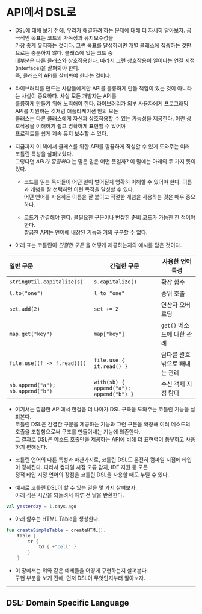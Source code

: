 # API에서 DSL로

- DSL에 대해 보기 전에, 우리가 해결하려 하는 문제에 대해 더 자세히 알아보자. 궁극적인 목표는 코드의 가독성과 유지보수성을  
  가장 좋게 유지하는 것이다. 그런 목표를 달성하려면 개별 클래스에 집중하는 것만으로는 충분하지 않다. 클래스에 있는 코드 중  
  대부분은 다른 클래스와 상호작용한다. 따라서 그런 상호작용이 일어나는 연결 지점(interface)을 살펴봐야 한다.  
  즉, 클래스의 API를 살펴봐야 한다는 것이다.

- 라이브러리를 만드는 사람들에게만 API를 훌륭하게 만들 책임이 있는 것이 아니라는 사실이 중요하다. 사실 모든 개발자는 API를  
  훌륭하게 만들기 위해 노력해야 한다. 라이브러리가 외부 사용자에게 프로그래밍 API를 지원하는 것처럼 애플리케이션 안의 모든  
  클래스는 다른 클래스에게 자신과 상호작용할 수 있는 가능성을 제공한다. 이런 상호작용을 이해하기 쉽고 명확하게 표현할 수 있어야  
  프로젝트를 쉽게 계속 유지 보수할 수 있다.

- 지금까지 이 책에서 클래스를 위한 API를 깔끔하게 작성할 수 있게 도와주는 여러 코틀린 특성을 살펴보았다.  
  그렇다면 _API가 깔끔하다_ 는 말은 말은 어떤 뜻일까? 이 말에는 아래의 두 가지 뜻이 있다.

  - 코드를 읽는 독자들이 어떤 일이 벌어질지 명확히 이해할 수 있어야 한다. 이름과 개념을 잘 선택하면 이런 목적을 달성할 수 있다.  
    어떤 언어를 사용하든 이름을 잘 붙이고 적절한 개념을 사용하는 것은 매우 중요하다.

  - 코드가 간결해야 한다. 불필요한 구문이나 번잡한 준비 코드가 가능한 한 적어야 한다.  
    깔끔한 API는 언어에 내장된 기능과 거의 구분할 수 없다.

- 아래 표는 코틀린이 _간결한 구문_ 을 어떻게 제공하는지의 예시를 담은 것이다.

| 일반 구문                        | 간결한 구문                             | 사용한 언어 특성               |
| :------------------------------- | --------------------------------------- | ------------------------------ |
| `StringUtil.capitalize(s)`       | `s.capitalize()`                        | 확장 함수                      |
| `l.to("one")`                    | `l to "one"`                            | 중위 호출                      |
| `set.add(2)`                     | `set += 2`                              | 연산자 오버로딩                |
| `map.get("key")`                 | `map["key"]`                            | `get()` 메소드에 대한 관례     |
| `file.use((f -> f.read()))`      | `file.use { it.read() }`                | 람다를 괄호 밖으로 빼내는 관례 |
| `sb.append("a"); sb.append("b")` | `with(sb) { append("a"); append("b") }` | 수신 객체 지정 람다            |

- 여기서는 깔끔한 API에서 한걸음 더 나아가 DSL 구축을 도와주는 코틀린 기능을 살펴본다.  
  코틀린 DSL은 간결한 구문을 제공하는 기능과 그런 구문을 확장해 여러 메소드의 호출을 조합함으로써 구조를 만들어내는 기능에 의존한다.  
  그 결과로 DSL은 메소드 호출만을 제공하는 API에 비해 더 표현력이 풍부하고 사용하기 편해진다.

- 코틀린 언어의 다른 특성과 마찬가지로, 코틀린 DSL도 온전히 컴파일 시점에 타입이 정해진다. 따라서 컴파일 시점 오류 감지, IDE 지원 등 모든  
  정적 타입 지정 언어의 장점을 코틀린 DSL을 사용할 때도 누릴 수 있다.

- 예시로 코틀린 DSL이 할 수 있는 일을 몇 가지 살펴보자.  
  아래 식은 시간을 되돌려서 하루 전 날을 반환한다.

```kt
val yesterday = 1.days.ago
```

- 아래 함수는 HTML Table을 생성한다.

```kt
fun createSimpleTable = createHTML().
	table {
		tr {
			td { +"cell" }
		}
	}
```

- 이 장에서는 위와 같은 예제들을 어떻게 구현하는지 살펴본다.  
  구현 부분을 보기 전에, 먼저 DSL이 무엇인지부터 알아보자.

---

## DSL: Domain Specific Language
